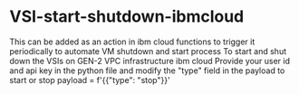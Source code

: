 # VSI-start-shutdown-ibmcloud
This can be added as an action in ibm cloud functions to trigger it periodically to automate VM shutdown and start process
To start and shut down the VSIs on GEN-2 VPC infrastructure ibm cloud
Provide your user id and api key in the python file and modify the "type" field in the payload to start or stop
payload = f'{{"type": "stop"}}'

